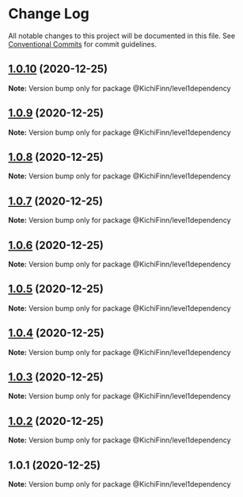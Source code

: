 # Change Log

All notable changes to this project will be documented in this file.
See [Conventional Commits](https://conventionalcommits.org) for commit guidelines.

## [1.0.10](https://github.com/KichiFinn/check-lerna-publish/compare/@KichiFinn/level1dependency@1.0.9...@KichiFinn/level1dependency@1.0.10) (2020-12-25)

**Note:** Version bump only for package @KichiFinn/level1dependency





## [1.0.9](https://github.com/KichiFinn/check-lerna-publish/compare/@KichiFinn/level1dependency@1.0.8...@KichiFinn/level1dependency@1.0.9) (2020-12-25)

**Note:** Version bump only for package @KichiFinn/level1dependency





## [1.0.8](https://github.com/KichiFinn/check-lerna-publish/compare/@KichiFinn/level1dependency@1.0.7...@KichiFinn/level1dependency@1.0.8) (2020-12-25)

**Note:** Version bump only for package @KichiFinn/level1dependency





## [1.0.7](https://github.com/KichiFinn/check-lerna-publish/compare/@KichiFinn/level1dependency@1.0.6...@KichiFinn/level1dependency@1.0.7) (2020-12-25)

**Note:** Version bump only for package @KichiFinn/level1dependency





## [1.0.6](https://github.com/KichiFinn/check-lerna-publish/compare/@KichiFinn/level1dependency@1.0.5...@KichiFinn/level1dependency@1.0.6) (2020-12-25)

**Note:** Version bump only for package @KichiFinn/level1dependency





## [1.0.5](https://github.com/KichiFinn/check-lerna-publish/compare/@KichiFinn/level1dependency@1.0.4...@KichiFinn/level1dependency@1.0.5) (2020-12-25)

**Note:** Version bump only for package @KichiFinn/level1dependency





## [1.0.4](https://github.com/KichiFinn/check-lerna-publish/compare/@KichiFinn/level1dependency@1.0.3...@KichiFinn/level1dependency@1.0.4) (2020-12-25)

**Note:** Version bump only for package @KichiFinn/level1dependency





## [1.0.3](https://github.com/KichiFinn/check-lerna-publish/compare/@KichiFinn/level1dependency@1.0.2...@KichiFinn/level1dependency@1.0.3) (2020-12-25)

**Note:** Version bump only for package @KichiFinn/level1dependency





## [1.0.2](https://github.com/KichiFinn/check-lerna-publish/compare/@KichiFinn/level1dependency@1.0.1...@KichiFinn/level1dependency@1.0.2) (2020-12-25)

**Note:** Version bump only for package @KichiFinn/level1dependency





## 1.0.1 (2020-12-25)

**Note:** Version bump only for package @KichiFinn/level1dependency
